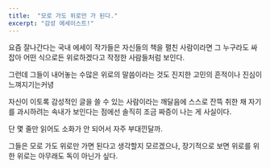 ```yaml
---
title:  "모로 가도 위로만 가 된다."
excerpt: "감성 에세이스트!"
---
```


요즘 잘나간다는 국내 에세이 작가들은 자신들의 책을 펼친 사람이라면 그 누구라도 싸잡아 어떤 식으로든 위로하겠다고 작정한 사람들처럼 보인다.

그런데 그들이 내어놓는 수많은 위로의 말씀이라는 것도 진지한 고민의 흔적이나 진심이 느껴지기는커녕

자신이 이토록 감성적인 글을 쓸 수 있는 사람이라는 깨달음에 스스로 잔뜩 취한 채 자기를 과시하려는 속내가 보인다는 점에선 솔직히 조금 짜증이 나는 게 사실이다.

단 몇 줄만 읽어도 소화가 안 되어서 자주 부대낀달까.

그들은 모로 가도 위로만 가면 된다고 생각할지 모르겠으나, 장기적으로 보면 위로를 위한 위로는 아무래도 독이 아닌가 싶다.
